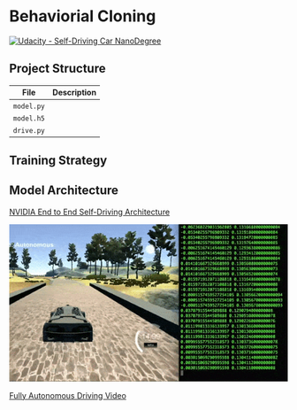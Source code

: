 # Behaviorial Cloning

[![Udacity - Self-Driving Car NanoDegree](https://s3.amazonaws.com/udacity-sdc/github/shield-carnd.svg)](http://www.udacity.com/drive)

## Project Structure

| File                         | Description                                                                        |
| ---------------------------- | ---------------------------------------------------------------------------------- |
| `model.py`                   | |
| `model.h5`                   | |
| `drive.py`                   | |

## Training Strategy


## Model Architecture

[NVIDIA End to End Self-Driving Architecture](https://arxiv.org/abs/1604.07316)


<p align="center">
  <img src="Media/BehavioralCloning.gif" alt="Driving Autonomously"/>
</p>
<a align="center" href="https://youtu.be/08jBeBCmbLE">Fully Autonomous Driving Video</a>

